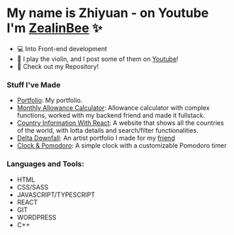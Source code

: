 # My name is Zhiyuan - on Youtube I'm [ZealinBee][website] ✨

- 💻 Into Front-end development
- 🎻 I play the violin, and I post some of them on [Youtube][website]!
- 🧮 Check out my Repository!

### Stuff I've Made

- [Portfolio][project1]: My portfolio.
- [Monthly Allowance Calculator][project5]: Allowance calculator with complex functions, worked with my backend friend and made it fullstack.
- [Country Information With React][project2]: A website that shows all the countries of the world, with lotta details and search/filter functionalities.
- [Delta Downfall][project3]: An artist portfolio I made for my [friend][delta]
- [Clock & Pomodoro][project4]: A simple clock with a customizable Pomodoro timer

### Languages and Tools:

- HTML
- CSS/SASS
- JAVASCRIPT/TYPESCRIPT
- REACT
- GIT
- WORDPRESS
- C++

<br />
<br />

[website]: https://youtube.com/zealinbee
[project1]: https://zealinbee.github.io/portfolio-v1/
[project2]: https://zealinbee.github.io/country-data-react-front-end-mentor
[project3]: https://downfall.netlify.app/
[project4]: https://z1clock.netlify.app/
[project5]: https://spent-money-monthly-tracker-production.up.railway.app/
[delta]: https://twitter.com/delta_downfall_
